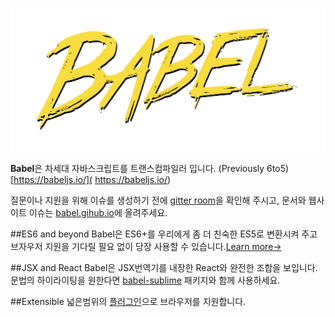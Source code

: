 ![이미지](../img/004$10.png)


**Babel**은 차세대 자바스크립트를 트랜스컴파일러 입니다. (Previously 6to5)  
[https://babeljs.io/]( https://babeljs.io/)

질문이나 지원을 위해 이슈를 생성하기 전에 [gitter room](https://gitter.im/babel/babel)을 확인해 주시고, 문서와 웹사이트 이슈는  [babel.gihub.io](https://github.com/babel/babel.github.io)에 올려주세요.


##ES6 and beyond
Babel은 ES6+를 우리에게 좀 더 친숙한 ES5로 변환시켜 주고 브자우저 지원을 기다릴 필요 없이 당장 사용할 수 있습니다.[Learn more→](https://babeljs.io/docs/learn-es6/)

##JSX and React
Babel은  JSX번역기를 내장한 React와 완전한 조합을 보입니다. 문법의 하이라이팅을 원한다면 [babel-sublime](https://github.com/babel/babel-sublime) 패키지와 함께 사용하세요.

##Extensible
넓은범위의 [플러그인](https://babeljs.io/docs/using-babel/)으로 브라우저를 지원합니다.

